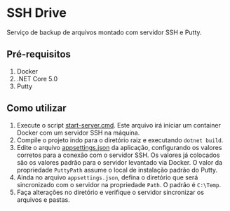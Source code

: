 # SSH Drive

Serviço de backup de arquivos montado com servidor SSH e Putty.

## Pré-requisitos

1. Docker
2. .NET Core 5.0
3. Putty

## Como utilizar

1. Execute o script [start-server.cmd](scripts/start-server.cmd). Este arquivo irá iniciar um container Docker com um servidor SSH na máquina.
2. Compile o projeto indo para o diretório raiz e executando `dotnet build`.
3. Edite o arquivo [appsettings.json](src/SshDrive.App/appsettings.json) da aplicação, configurando os valores corretos para a conexão com o servidor SSH. Os valores já colocados são os valores padrão para o servidor levantado via Docker. O valor da propriedade `PuttyPath` assume o local de instalação padrão do Putty.
4. Ainda no arquivo `appsettings.json`, defina o diretório que será sincronizado com o servidor na propriedade `Path`. O padrão é `C:\Temp`.
5. Faça alterações no diretório e verifique o servidor sincronizar os arquivos e pastas.
